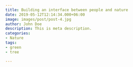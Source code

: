 ```yaml
---
title: Building an interface between people and nature
date: 2019-05-12T12:14:34.000+06:00
image: images/post/post-4.jpg
author: John Doe
description: This is meta description.
categories:
- Nature
tags:
- green
- tree

---
```

